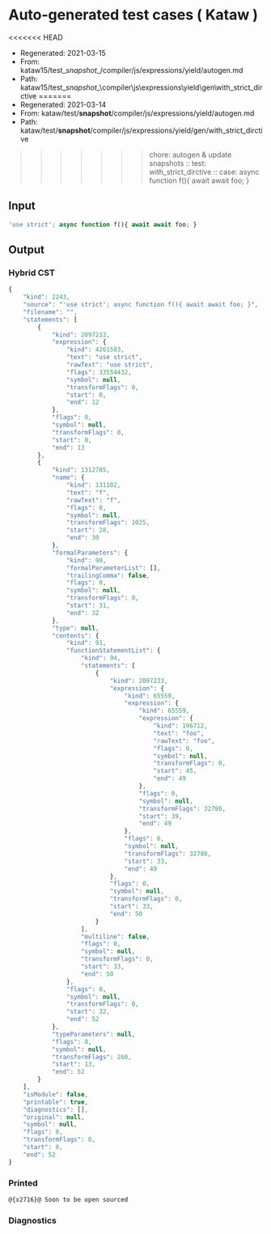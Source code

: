 # Auto-generated test cases ( Kataw )
<<<<<<< HEAD
- Regenerated: 2021-03-15
- From: kataw15/test\__snapshot__/compiler/js/expressions/yield/autogen.md
- Path: kataw15/test\__snapshot__\compiler\js\expressions\yield\gen\with_strict_dirctive
=======
- Regenerated: 2021-03-14
- From: kataw/test/__snapshot__/compiler/js/expressions/yield/autogen.md
- Path: kataw/test/__snapshot__/compiler/js/expressions/yield/gen/with_strict_dirctive
>>>>>>> chore: autogen & update snapshots
> :: test: with_strict_dirctive
> :: case: async function f(){ await await foo; }
## Input

`````js
'use strict'; async function f(){ await await foo; }
`````

## Output

### Hybrid CST

```javascript
{
    "kind": 2243,
    "source": "'use strict'; async function f(){ await await foo; }",
    "filename": "",
    "statements": [
        {
            "kind": 2097233,
            "expression": {
                "kind": 4261583,
                "text": "use strict",
                "rawText": "use strict",
                "flags": 33554432,
                "symbol": null,
                "transformFlags": 0,
                "start": 0,
                "end": 12
            },
            "flags": 0,
            "symbol": null,
            "transformFlags": 0,
            "start": 0,
            "end": 13
        },
        {
            "kind": 1312785,
            "name": {
                "kind": 131102,
                "text": "f",
                "rawText": "f",
                "flags": 0,
                "symbol": null,
                "transformFlags": 1025,
                "start": 28,
                "end": 30
            },
            "formalParameters": {
                "kind": 90,
                "formalParameterList": [],
                "trailingComma": false,
                "flags": 0,
                "symbol": null,
                "transformFlags": 0,
                "start": 31,
                "end": 32
            },
            "type": null,
            "contents": {
                "kind": 91,
                "functionStatementList": {
                    "kind": 94,
                    "statements": [
                        {
                            "kind": 2097233,
                            "expression": {
                                "kind": 65559,
                                "expression": {
                                    "kind": 65559,
                                    "expression": {
                                        "kind": 196712,
                                        "text": "foo",
                                        "rawText": "foo",
                                        "flags": 0,
                                        "symbol": null,
                                        "transformFlags": 0,
                                        "start": 45,
                                        "end": 49
                                    },
                                    "flags": 0,
                                    "symbol": null,
                                    "transformFlags": 32780,
                                    "start": 39,
                                    "end": 49
                                },
                                "flags": 0,
                                "symbol": null,
                                "transformFlags": 32780,
                                "start": 33,
                                "end": 49
                            },
                            "flags": 0,
                            "symbol": null,
                            "transformFlags": 0,
                            "start": 33,
                            "end": 50
                        }
                    ],
                    "multiline": false,
                    "flags": 0,
                    "symbol": null,
                    "transformFlags": 0,
                    "start": 33,
                    "end": 50
                },
                "flags": 0,
                "symbol": null,
                "transformFlags": 0,
                "start": 32,
                "end": 52
            },
            "typeParameters": null,
            "flags": 0,
            "symbol": null,
            "transformFlags": 260,
            "start": 13,
            "end": 52
        }
    ],
    "isModule": false,
    "printable": true,
    "diagnostics": [],
    "original": null,
    "symbol": null,
    "flags": 0,
    "transformFlags": 0,
    "start": 0,
    "end": 52
}
```

### Printed

```javascript
@{x2716}@ Soon to be open sourced
```

### Diagnostics

```javascript

```

